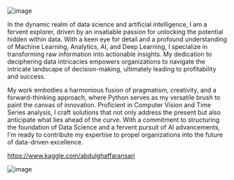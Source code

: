![image](https://imageio.forbes.com/specials-images/imageserve/648aaa9fac6d92c810b12f50/Why-Companies-Are-Vastly-Underprepared-For-The-Risks-Posed-By-AI/960x0.jpg?height=406&width=711&fit=bounds)

In the dynamic realm of data science and artificial intelligence, I am a fervent explorer, driven by an insatiable passion for unlocking the potential hidden within data. With a keen eye for detail and a profound understanding of Machine Learning, Analytics, AI, and Deep Learning, I specialize in transforming raw information into actionable insights. My dedication to deciphering data intricacies empowers organizations to navigate the intricate landscape of decision-making, ultimately leading to profitability and success.

My work embodies a harmonious fusion of pragmatism, creativity, and a forward-thinking approach, where Python serves as my versatile brush to paint the canvas of innovation. Proficient in Computer Vision and Time Series analysis, I craft solutions that not only address the present but also anticipate what lies ahead of the curve. With a commitment to structuring the foundation of Data Science and a fervent pursuit of AI advancements, I'm ready to contribute my expertise to propel organizations into the future of data-driven excellence.

https://www.kaggle.com/abdulghaffaransari

![image](https://user-images.githubusercontent.com/88545317/182825263-a53f4e88-7ff0-48d8-8b8d-8cbeca0a263b.png)


<!---
abdulghaffaransari/abdulghaffaransari is a ✨ special ✨ repository because its `README.md` (this file) appears on your GitHub profile.
You can click the Preview link to take a look at your changes.
--->
